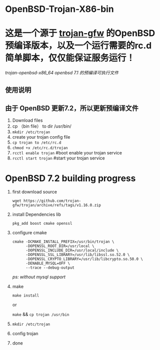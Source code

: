 # OpenBSD-Trojan-X86-bin
# 这是一个源于 [trojan-gfw](https://github.com/trojan-gfw/trojan) 的OpenBSD预编译版本，以及一个运行需要的rc.d 简单脚本，仅仅能保证服务运行！

 *trojan-openbsd-x86_64 openbsd 7.1 的预编译可执行文件*

## 使用说明

## 由于 OpenBSD 更新7.2，所以更新预编译文件

1. Download files
2. cp （bin file） to dir /usr/bin/
3. `mkdir /etc/trojan`
4. create your trojan config file 
5. `cp trojan to /etc/rc.d `
6. `chmod +x /etc/rc.d/trojan`
7. `rcctl enable trojan` #boot enable your trojan service
8. `rcctl start trojan` #start your trojan service

# OpenBSD 7.2 building progress 

1. first download source
     
     `wget https://github.com/trojan-gfw/trojan/archive/refs/tags/v1.16.0.zip`

2. install Dependencies lib
     
     `pkg_add boost cmake openssl`

3. configure cmake
      ```
      cmake -DCMAKE_INSTALL_PREFIX=/usr/bin/trojan \
            -DOPENSSL_ROOT_DIR=/usr/local \
            -DOPENSSL_INCLUDE_DIR=/usr/local/include \
            -DOPENSSL_SSL_LIBRARY=/usr/lib/libssl.so.52.0 \
            -DOPENSSL_CRYPTO_LIBRARY=/usr/lib/libcrypto.so.50.0 \
            -DENABLE_MYSQL=OFF \
            --trace --debug-output
      ```
      
    *ps: without mysql support*
 
 4. make
     
     `make install`
      
      or
      
      `make` && `cp trojan /usr/bin`
 
 5. `mkdir /etc/trojan`
 6. config trojan
 7. done
